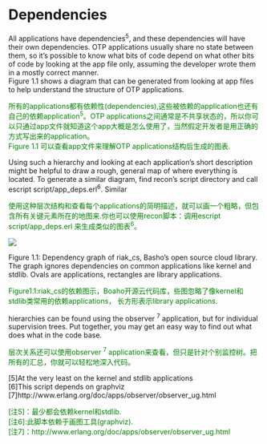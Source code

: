 # Dependencies
All applications have dependencies<sup>5</sup>, and these dependencies will have their own dependencies. OTP applications usually share no state between them, so it’s possible to know what bits of code depend on what other bits of code by looking at the app file only, assuming the developer wrote them in a mostly correct manner.<br>
Figure 1.1 shows a diagram that can be generated from looking at app files to help understand the structure of OTP applications.
<p></p>
<font color="green">
所有的applications都有依赖性(dependencies),这些被依赖的application也还有自己的依赖application<sup>5</sup>。OTP applications之间通常是不共享状态的，所以你可以只通过app文件就知道这个app大概是怎么使用了，当然假定开发者是用正确的方式写出来的application。<br>
Figure 1.1 可以查看app文件来理解OTP applications结构后生成的图表.
</font>
<p></p>
Using such a hierarchy and looking at each application’s short description might be helpful to draw a rough, general map of where everything is located. To generate a similar diagram, find recon’s script directory and call escript script/app_deps.erl<sup>6</sup>. Similar
<p></p>
<font color="green">
使用这种层次结构和查看每个applications的简明描述，就可以画一个粗略，但包含所有关键元素所在的地图来.你也可以使用recon脚本：调用escript script/app_deps.erl 来生成类似的图表<sup>6</sup>。
</font>
<p></p>

![](http://erlang-in-anger.qiniudn.com/chapter1_1.png)

Figure 1.1: Dependency graph of riak_cs, Basho’s open source cloud library. The graph ignores dependencies on common applications like kernel and stdlib. Ovals are applications,
rectangles are library applications.
<p></p>
<font color="green">
Figure1.1:riak_cs的依赖图示，Boaho开源云代码库，些图忽略了像kernel和stdlib类常用的依赖applications，
长方形表示library applications.
</font>
<p></p>
hierarchies can be found using the observer <sup>7</sup> application, but for individual supervision trees. Put together, you may get an easy way to find out what does what in the code base.
<p></p>
<font color="green">
层次关系还可以使用observer <sup>7</sup> application来查看，但只是针对个别监控树。把所有的汇总，你就可以轻松地深入代码。
</font>
<p></p>
[5]At the very least on the kernel and stdlib applications<br>
[6]This script depends on graphviz<br>
[7]http://www.erlang.org/doc/apps/observer/observer_ug.html
<p></p>
<font color="green">
[注5]：最少都会依赖kernel和stdlib. <br>
[注6]:此脚本依赖于画图工具(graphviz). <br>
[注7]：http://www.erlang.org/doc/apps/observer/observer_ug.html
</font>
